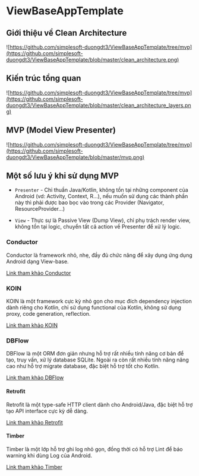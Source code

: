 # ViewBaseAppTemplate

Giới thiệu về Clean Architecture
-----------------
![https://github.com/simplesoft-duongdt3/ViewBaseAppTemplate/tree/mvp](https://github.com/simplesoft-duongdt3/ViewBaseAppTemplate/blob/master/clean_architecture.png)

Kiến trúc tổng quan
-----------------
![https://github.com/simplesoft-duongdt3/ViewBaseAppTemplate/tree/mvp](https://github.com/simplesoft-duongdt3/ViewBaseAppTemplate/blob/master/clean_architecture_layers.png)

MVP (Model View Presenter)
-----------------
![https://github.com/simplesoft-duongdt3/ViewBaseAppTemplate/tree/mvp](https://github.com/simplesoft-duongdt3/ViewBaseAppTemplate/blob/master/mvp.png)

Một số lưu ý khi sử dụng MVP
-----------------
 * `Presenter` - Chỉ thuần Java/Kotlin, không tồn tại những component của Android (vd: Activity, Context, R...), nếu muốn sử dụng các thành phần này thì phải được bao bọc vào trong các Provider (Navigator, ResourceProvider...)
 
 * `View` - Thực sự là Passive View (Dump View), chỉ phụ trách render view, không tồn tại logic, chuyển tất cả action về Presenter để xử lý logic.


### Conductor

Conductor là framework nhỏ, nhẹ, đầy đủ chức năng để xây dụng ứng dụng Android dạng View-base.

[Link tham khảo Conductor](https://github.com/bluelinelabs/conductor/tree/master)

### KOIN
KOIN là một framework cực kỳ nhỏ gọn cho mục đích dependency injection dành riêng cho Kotlin, chỉ sử dụng functional của Kotlin, không sử dụng proxy, code generation, reflection.

[Link tham khảo KOIN](https://insert-koin.io)

### DBFlow
DBFlow là một ORM đơn giản nhưng hỗ trợ rất nhiều tính năng cơ bản để tạo, truy vấn, xử lý database SQLite. Ngoài ra còn rất nhiều tính năng nâng cao như hỗ trợ migrate database, đặc biệt hỗ trợ tốt cho Kotlin.

[Link tham khảo DBFlow](https://github.com/Raizlabs/DBFlow)

#### Retrofit
Retrofit là một type-safe HTTP client dành cho Android/Java, đặc biệt hỗ trợ tạo API interface cực kỳ dễ dàng.

[Link tham khảo Retrofit](https://github.com/square/retrofit)

#### Timber
Timber là một lớp hỗ trợ ghi log nhỏ gọn, đồng thời có hỗ trợ Lint để báo warning khi dùng Log của Android.

[Link tham khảo Timber](https://github.com/JakeWharton/timber)
